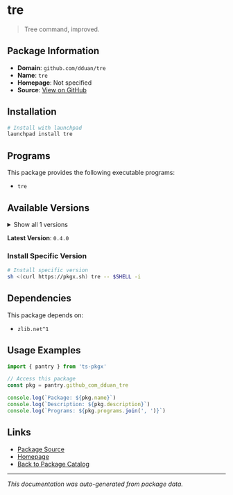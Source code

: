 # tre

> Tree command, improved.

## Package Information

- **Domain**: `github.com/dduan/tre`
- **Name**: `tre`
- **Homepage**: Not specified
- **Source**: [View on GitHub](https://github.com/pkgxdev/pantry/tree/main/projects/github.com/dduan/tre/package.yml)

## Installation

```bash
# Install with launchpad
launchpad install tre
```

## Programs

This package provides the following executable programs:

- `tre`

## Available Versions

<details>
<summary>Show all 1 versions</summary>

- `0.4.0`

</details>

**Latest Version**: `0.4.0`

### Install Specific Version

```bash
# Install specific version
sh <(curl https://pkgx.sh) tre -- $SHELL -i
```

## Dependencies

This package depends on:

- `zlib.net^1`

## Usage Examples

```typescript
import { pantry } from 'ts-pkgx'

// Access this package
const pkg = pantry.github_com_dduan_tre

console.log(`Package: ${pkg.name}`)
console.log(`Description: ${pkg.description}`)
console.log(`Programs: ${pkg.programs.join(', ')}`)
```

## Links

- [Package Source](https://github.com/pkgxdev/pantry/tree/main/projects/github.com/dduan/tre/package.yml)
- [Homepage](#)
- [Back to Package Catalog](../package-catalog.md)

---

*This documentation was auto-generated from package data.*
